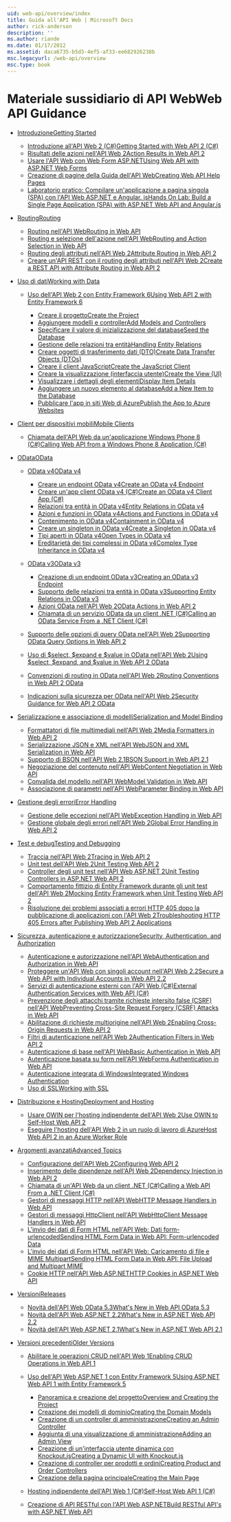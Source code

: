 ```yaml
---
uid: web-api/overview/index
title: Guida all'API Web | Microsoft Docs
author: rick-anderson
description: ''
ms.author: riande
ms.date: 01/17/2012
ms.assetid: daca6735-b5d3-4ef5-af33-ee682926238b
msc.legacyurl: /web-api/overview
msc.type: book
---
```

<a name="web-api-guidance"></a><span data-ttu-id="0e055-102">Materiale sussidiario di API Web</span><span class="sxs-lookup"><span data-stu-id="0e055-102">Web API Guidance</span></span>
====================
- [<span data-ttu-id="0e055-103">Introduzione</span><span class="sxs-lookup"><span data-stu-id="0e055-103">Getting Started</span></span>](getting-started-with-aspnet-web-api/index.md)

    - [<span data-ttu-id="0e055-104">Introduzione all'API Web 2 (C#)</span><span class="sxs-lookup"><span data-stu-id="0e055-104">Getting Started with Web API 2 (C#)</span></span>](getting-started-with-aspnet-web-api/tutorial-your-first-web-api.md)
    - [<span data-ttu-id="0e055-105">Risultati delle azioni nell'API Web 2</span><span class="sxs-lookup"><span data-stu-id="0e055-105">Action Results in Web API 2</span></span>](getting-started-with-aspnet-web-api/action-results.md)
    - [<span data-ttu-id="0e055-106">Usare l'API Web con Web Form ASP.NET</span><span class="sxs-lookup"><span data-stu-id="0e055-106">Using Web API with ASP.NET Web Forms</span></span>](getting-started-with-aspnet-web-api/using-web-api-with-aspnet-web-forms.md)
    - [<span data-ttu-id="0e055-107">Creazione di pagine della Guida dell'API Web</span><span class="sxs-lookup"><span data-stu-id="0e055-107">Creating Web API Help Pages</span></span>](getting-started-with-aspnet-web-api/creating-api-help-pages.md)
    - [<span data-ttu-id="0e055-108">Laboratorio pratico: Compilare un'applicazione a pagina singola (SPA) con l'API Web ASP.NET e Angular. js</span><span class="sxs-lookup"><span data-stu-id="0e055-108">Hands On Lab: Build a Single Page Application (SPA) with ASP.NET Web API and Angular.js</span></span>](getting-started-with-aspnet-web-api/build-a-single-page-application-spa-with-aspnet-web-api-and-angularjs.md)
- [<span data-ttu-id="0e055-109">Routing</span><span class="sxs-lookup"><span data-stu-id="0e055-109">Routing</span></span>](web-api-routing-and-actions/index.md)

    - [<span data-ttu-id="0e055-110">Routing nell'API Web</span><span class="sxs-lookup"><span data-stu-id="0e055-110">Routing in Web API</span></span>](web-api-routing-and-actions/routing-in-aspnet-web-api.md)
    - [<span data-ttu-id="0e055-111">Routing e selezione dell'azione nell'API Web</span><span class="sxs-lookup"><span data-stu-id="0e055-111">Routing and Action Selection in Web API</span></span>](web-api-routing-and-actions/routing-and-action-selection.md)
    - [<span data-ttu-id="0e055-112">Routing degli attributi nell'API Web 2</span><span class="sxs-lookup"><span data-stu-id="0e055-112">Attribute Routing in Web API 2</span></span>](web-api-routing-and-actions/attribute-routing-in-web-api-2.md)
    - [<span data-ttu-id="0e055-113">Creare un'API REST con il routing degli attributi nell'API Web 2</span><span class="sxs-lookup"><span data-stu-id="0e055-113">Create a REST API with Attribute Routing in Web API 2</span></span>](web-api-routing-and-actions/create-a-rest-api-with-attribute-routing.md)
- [<span data-ttu-id="0e055-114">Uso di dati</span><span class="sxs-lookup"><span data-stu-id="0e055-114">Working with Data</span></span>](data/index.md)

    - [<span data-ttu-id="0e055-115">Uso dell'API Web 2 con Entity Framework 6</span><span class="sxs-lookup"><span data-stu-id="0e055-115">Using Web API 2 with Entity Framework 6</span></span>](data/using-web-api-with-entity-framework/index.md)

        - [<span data-ttu-id="0e055-116">Creare il progetto</span><span class="sxs-lookup"><span data-stu-id="0e055-116">Create the Project</span></span>](data/using-web-api-with-entity-framework/part-1.md)
        - [<span data-ttu-id="0e055-117">Aggiungere modelli e controller</span><span class="sxs-lookup"><span data-stu-id="0e055-117">Add Models and Controllers</span></span>](data/using-web-api-with-entity-framework/part-2.md)
        - [<span data-ttu-id="0e055-118">Specificare il valore di inizializzazione del database</span><span class="sxs-lookup"><span data-stu-id="0e055-118">Seed the Database</span></span>](data/using-web-api-with-entity-framework/part-3.md)
        - [<span data-ttu-id="0e055-119">Gestione delle relazioni tra entità</span><span class="sxs-lookup"><span data-stu-id="0e055-119">Handling Entity Relations</span></span>](data/using-web-api-with-entity-framework/part-4.md)
        - [<span data-ttu-id="0e055-120">Creare oggetti di trasferimento dati (DTO)</span><span class="sxs-lookup"><span data-stu-id="0e055-120">Create Data Transfer Objects (DTOs)</span></span>](data/using-web-api-with-entity-framework/part-5.md)
        - [<span data-ttu-id="0e055-121">Creare il client JavaScript</span><span class="sxs-lookup"><span data-stu-id="0e055-121">Create the JavaScript Client</span></span>](data/using-web-api-with-entity-framework/part-6.md)
        - [<span data-ttu-id="0e055-122">Creare la visualizzazione (interfaccia utente)</span><span class="sxs-lookup"><span data-stu-id="0e055-122">Create the View (UI)</span></span>](data/using-web-api-with-entity-framework/part-7.md)
        - [<span data-ttu-id="0e055-123">Visualizzare i dettagli degli elementi</span><span class="sxs-lookup"><span data-stu-id="0e055-123">Display Item Details</span></span>](data/using-web-api-with-entity-framework/part-8.md)
        - [<span data-ttu-id="0e055-124">Aggiungere un nuovo elemento al database</span><span class="sxs-lookup"><span data-stu-id="0e055-124">Add a New Item to the Database</span></span>](data/using-web-api-with-entity-framework/part-9.md)
        - [<span data-ttu-id="0e055-125">Pubblicare l'app in siti Web di Azure</span><span class="sxs-lookup"><span data-stu-id="0e055-125">Publish the App to Azure Websites</span></span>](data/using-web-api-with-entity-framework/part-10.md)
- [<span data-ttu-id="0e055-126">Client per dispositivi mobili</span><span class="sxs-lookup"><span data-stu-id="0e055-126">Mobile Clients</span></span>](mobile-clients/index.md)

    - [<span data-ttu-id="0e055-127">Chiamata dell'API Web da un'applicazione Windows Phone 8 (C#)</span><span class="sxs-lookup"><span data-stu-id="0e055-127">Calling Web API from a Windows Phone 8 Application (C#)</span></span>](mobile-clients/calling-web-api-from-a-windows-phone-8-application.md)
- [<span data-ttu-id="0e055-128">OData</span><span class="sxs-lookup"><span data-stu-id="0e055-128">OData</span></span>](odata-support-in-aspnet-web-api/index.md)

    - [<span data-ttu-id="0e055-129">OData v4</span><span class="sxs-lookup"><span data-stu-id="0e055-129">OData v4</span></span>](odata-support-in-aspnet-web-api/odata-v4/index.md)

        - [<span data-ttu-id="0e055-130">Creare un endpoint OData v4</span><span class="sxs-lookup"><span data-stu-id="0e055-130">Create an OData v4 Endpoint</span></span>](odata-support-in-aspnet-web-api/odata-v4/create-an-odata-v4-endpoint.md)
        - [<span data-ttu-id="0e055-131">Creare un'app client OData v4 (C#)</span><span class="sxs-lookup"><span data-stu-id="0e055-131">Create an OData v4 Client App (C#)</span></span>](odata-support-in-aspnet-web-api/odata-v4/create-an-odata-v4-client-app.md)
        - [<span data-ttu-id="0e055-132">Relazioni tra entità in OData v4</span><span class="sxs-lookup"><span data-stu-id="0e055-132">Entity Relations in OData v4</span></span>](odata-support-in-aspnet-web-api/odata-v4/entity-relations-in-odata-v4.md)
        - [<span data-ttu-id="0e055-133">Azioni e funzioni in OData v4</span><span class="sxs-lookup"><span data-stu-id="0e055-133">Actions and Functions in OData v4</span></span>](odata-support-in-aspnet-web-api/odata-v4/odata-actions-and-functions.md)
        - [<span data-ttu-id="0e055-134">Contenimento in OData v4</span><span class="sxs-lookup"><span data-stu-id="0e055-134">Containment in OData v4</span></span>](odata-support-in-aspnet-web-api/odata-v4/odata-containment-in-web-api-22.md)
        - [<span data-ttu-id="0e055-135">Creare un singleton in OData v4</span><span class="sxs-lookup"><span data-stu-id="0e055-135">Create a Singleton in OData v4</span></span>](odata-support-in-aspnet-web-api/odata-v4/using-a-singleton-in-an-odata-endpoint-in-web-api-22.md)
        - [<span data-ttu-id="0e055-136">Tipi aperti in OData v4</span><span class="sxs-lookup"><span data-stu-id="0e055-136">Open Types in OData v4</span></span>](odata-support-in-aspnet-web-api/odata-v4/use-open-types-in-odata-v4.md)
        - [<span data-ttu-id="0e055-137">Ereditarietà dei tipi complessi in OData v4</span><span class="sxs-lookup"><span data-stu-id="0e055-137">Complex Type Inheritance in OData v4</span></span>](odata-support-in-aspnet-web-api/odata-v4/complex-type-inheritance-in-odata-v4.md)
    - [<span data-ttu-id="0e055-138">OData v3</span><span class="sxs-lookup"><span data-stu-id="0e055-138">OData v3</span></span>](odata-support-in-aspnet-web-api/odata-v3/index.md)

        - [<span data-ttu-id="0e055-139">Creazione di un endpoint OData v3</span><span class="sxs-lookup"><span data-stu-id="0e055-139">Creating an OData v3 Endpoint</span></span>](odata-support-in-aspnet-web-api/odata-v3/creating-an-odata-endpoint.md)
        - [<span data-ttu-id="0e055-140">Supporto delle relazioni tra entità in OData v3</span><span class="sxs-lookup"><span data-stu-id="0e055-140">Supporting Entity Relations in OData v3</span></span>](odata-support-in-aspnet-web-api/odata-v3/working-with-entity-relations.md)
        - [<span data-ttu-id="0e055-141">Azioni OData nell'API Web 2</span><span class="sxs-lookup"><span data-stu-id="0e055-141">OData Actions in Web API 2</span></span>](odata-support-in-aspnet-web-api/odata-v3/odata-actions.md)
        - [<span data-ttu-id="0e055-142">Chiamata di un servizio OData da un client .NET (C#)</span><span class="sxs-lookup"><span data-stu-id="0e055-142">Calling an OData Service From a .NET Client (C#)</span></span>](odata-support-in-aspnet-web-api/odata-v3/calling-an-odata-service-from-a-net-client.md)
    - [<span data-ttu-id="0e055-143">Supporto delle opzioni di query OData nell'API Web 2</span><span class="sxs-lookup"><span data-stu-id="0e055-143">Supporting OData Query Options in Web API 2</span></span>](odata-support-in-aspnet-web-api/supporting-odata-query-options.md)
    - [<span data-ttu-id="0e055-144">Uso di $select, $expand e $value in OData nell'API Web 2</span><span class="sxs-lookup"><span data-stu-id="0e055-144">Using $select, $expand, and $value in Web API 2 OData</span></span>](odata-support-in-aspnet-web-api/using-select-expand-and-value.md)
    - [<span data-ttu-id="0e055-145">Convenzioni di routing in OData nell'API Web 2</span><span class="sxs-lookup"><span data-stu-id="0e055-145">Routing Conventions in Web API 2 OData</span></span>](odata-support-in-aspnet-web-api/odata-routing-conventions.md)
    - [<span data-ttu-id="0e055-146">Indicazioni sulla sicurezza per OData nell'API Web 2</span><span class="sxs-lookup"><span data-stu-id="0e055-146">Security Guidance for Web API 2 OData</span></span>](odata-support-in-aspnet-web-api/odata-security-guidance.md)
- [<span data-ttu-id="0e055-147">Serializzazione e associazione di modelli</span><span class="sxs-lookup"><span data-stu-id="0e055-147">Serialization and Model Binding</span></span>](formats-and-model-binding/index.md)

    - [<span data-ttu-id="0e055-148">Formattatori di file multimediali nell'API Web 2</span><span class="sxs-lookup"><span data-stu-id="0e055-148">Media Formatters in Web API 2</span></span>](formats-and-model-binding/media-formatters.md)
    - [<span data-ttu-id="0e055-149">Serializzazione JSON e XML nell'API Web</span><span class="sxs-lookup"><span data-stu-id="0e055-149">JSON and XML Serialization in Web API</span></span>](formats-and-model-binding/json-and-xml-serialization.md)
    - [<span data-ttu-id="0e055-150">Supporto di BSON nell'API Web 2.1</span><span class="sxs-lookup"><span data-stu-id="0e055-150">BSON Support in Web API 2.1</span></span>](formats-and-model-binding/bson-support-in-web-api-21.md)
    - [<span data-ttu-id="0e055-151">Negoziazione del contenuto nell'API Web</span><span class="sxs-lookup"><span data-stu-id="0e055-151">Content Negotiation in Web API</span></span>](formats-and-model-binding/content-negotiation.md)
    - [<span data-ttu-id="0e055-152">Convalida del modello nell'API Web</span><span class="sxs-lookup"><span data-stu-id="0e055-152">Model Validation in Web API</span></span>](formats-and-model-binding/model-validation-in-aspnet-web-api.md)
    - [<span data-ttu-id="0e055-153">Associazione di parametri nell'API Web</span><span class="sxs-lookup"><span data-stu-id="0e055-153">Parameter Binding in Web API</span></span>](formats-and-model-binding/parameter-binding-in-aspnet-web-api.md)
- [<span data-ttu-id="0e055-154">Gestione degli errori</span><span class="sxs-lookup"><span data-stu-id="0e055-154">Error Handling</span></span>](error-handling/index.md)

    - [<span data-ttu-id="0e055-155">Gestione delle eccezioni nell'API Web</span><span class="sxs-lookup"><span data-stu-id="0e055-155">Exception Handling in Web API</span></span>](error-handling/exception-handling.md)
    - [<span data-ttu-id="0e055-156">Gestione globale degli errori nell'API Web 2</span><span class="sxs-lookup"><span data-stu-id="0e055-156">Global Error Handling in Web API 2</span></span>](error-handling/web-api-global-error-handling.md)
- [<span data-ttu-id="0e055-157">Test e debug</span><span class="sxs-lookup"><span data-stu-id="0e055-157">Testing and Debugging</span></span>](testing-and-debugging/index.md)

    - [<span data-ttu-id="0e055-158">Traccia nell'API Web 2</span><span class="sxs-lookup"><span data-stu-id="0e055-158">Tracing in Web API 2</span></span>](testing-and-debugging/tracing-in-aspnet-web-api.md)
    - [<span data-ttu-id="0e055-159">Unit test dell'API Web 2</span><span class="sxs-lookup"><span data-stu-id="0e055-159">Unit Testing Web API 2</span></span>](testing-and-debugging/unit-testing-with-aspnet-web-api.md)
    - [<span data-ttu-id="0e055-160">Controller degli unit test nell'API Web ASP.NET 2</span><span class="sxs-lookup"><span data-stu-id="0e055-160">Unit Testing Controllers in ASP.NET Web API 2</span></span>](testing-and-debugging/unit-testing-controllers-in-web-api.md)
    - [<span data-ttu-id="0e055-161">Comportamento fittizio di Entity Framework durante gli unit test dell'API Web 2</span><span class="sxs-lookup"><span data-stu-id="0e055-161">Mocking Entity Framework when Unit Testing Web API 2</span></span>](testing-and-debugging/mocking-entity-framework-when-unit-testing-aspnet-web-api-2.md)
    - [<span data-ttu-id="0e055-162">Risoluzione dei problemi associati a errori HTTP 405 dopo la pubblicazione di applicazioni con l'API Web 2</span><span class="sxs-lookup"><span data-stu-id="0e055-162">Troubleshooting HTTP 405 Errors after Publishing Web API 2 Applications</span></span>](testing-and-debugging/troubleshooting-http-405-errors-after-publishing-web-api-applications.md)
- [<span data-ttu-id="0e055-163">Sicurezza, autenticazione e autorizzazione</span><span class="sxs-lookup"><span data-stu-id="0e055-163">Security, Authentication, and Authorization</span></span>](security/index.md)

    - [<span data-ttu-id="0e055-164">Autenticazione e autorizzazione nell'API Web</span><span class="sxs-lookup"><span data-stu-id="0e055-164">Authentication and Authorization in Web API</span></span>](security/authentication-and-authorization-in-aspnet-web-api.md)
    - [<span data-ttu-id="0e055-165">Proteggere un'API Web con singoli account nell'API Web 2.2</span><span class="sxs-lookup"><span data-stu-id="0e055-165">Secure a Web API with Individual Accounts in Web API 2.2</span></span>](security/individual-accounts-in-web-api.md)
    - [<span data-ttu-id="0e055-166">Servizi di autenticazione esterni con l'API Web (C#)</span><span class="sxs-lookup"><span data-stu-id="0e055-166">External Authentication Services with Web API (C#)</span></span>](security/external-authentication-services.md)
    - [<span data-ttu-id="0e055-167">Prevenzione degli attacchi tramite richieste intersito false (CSRF) nell'API Web</span><span class="sxs-lookup"><span data-stu-id="0e055-167">Preventing Cross-Site Request Forgery (CSRF) Attacks in Web API</span></span>](security/preventing-cross-site-request-forgery-csrf-attacks.md)
    - [<span data-ttu-id="0e055-168">Abilitazione di richieste multiorigine nell'API Web 2</span><span class="sxs-lookup"><span data-stu-id="0e055-168">Enabling Cross-Origin Requests in Web API 2</span></span>](security/enabling-cross-origin-requests-in-web-api.md)
    - [<span data-ttu-id="0e055-169">Filtri di autenticazione nell'API Web 2</span><span class="sxs-lookup"><span data-stu-id="0e055-169">Authentication Filters in Web API 2</span></span>](security/authentication-filters.md)
    - [<span data-ttu-id="0e055-170">Autenticazione di base nell'API Web</span><span class="sxs-lookup"><span data-stu-id="0e055-170">Basic Authentication in Web API</span></span>](security/basic-authentication.md)
    - [<span data-ttu-id="0e055-171">Autenticazione basata su form nell'API Web</span><span class="sxs-lookup"><span data-stu-id="0e055-171">Forms Authentication in Web API</span></span>](security/forms-authentication.md)
    - [<span data-ttu-id="0e055-172">Autenticazione integrata di Windows</span><span class="sxs-lookup"><span data-stu-id="0e055-172">Integrated Windows Authentication</span></span>](security/integrated-windows-authentication.md)
    - [<span data-ttu-id="0e055-173">Uso di SSL</span><span class="sxs-lookup"><span data-stu-id="0e055-173">Working with SSL</span></span>](security/working-with-ssl-in-web-api.md)
- [<span data-ttu-id="0e055-174">Distribuzione e Hosting</span><span class="sxs-lookup"><span data-stu-id="0e055-174">Deployment and Hosting</span></span>](hosting-aspnet-web-api/index.md)

    - [<span data-ttu-id="0e055-175">Usare OWIN per l'hosting indipendente dell'API Web 2</span><span class="sxs-lookup"><span data-stu-id="0e055-175">Use OWIN to Self-Host Web API 2</span></span>](hosting-aspnet-web-api/use-owin-to-self-host-web-api.md)
    - [<span data-ttu-id="0e055-176">Eseguire l'hosting dell'API Web 2 in un ruolo di lavoro di Azure</span><span class="sxs-lookup"><span data-stu-id="0e055-176">Host Web API 2 in an Azure Worker Role</span></span>](hosting-aspnet-web-api/host-aspnet-web-api-in-an-azure-worker-role.md)
- [<span data-ttu-id="0e055-177">Argomenti avanzati</span><span class="sxs-lookup"><span data-stu-id="0e055-177">Advanced Topics</span></span>](advanced/index.md)

    - [<span data-ttu-id="0e055-178">Configurazione dell'API Web 2</span><span class="sxs-lookup"><span data-stu-id="0e055-178">Configuring Web API 2</span></span>](advanced/configuring-aspnet-web-api.md)
    - [<span data-ttu-id="0e055-179">Inserimento delle dipendenze nell'API Web 2</span><span class="sxs-lookup"><span data-stu-id="0e055-179">Dependency Injection in Web API 2</span></span>](advanced/dependency-injection.md)
    - [<span data-ttu-id="0e055-180">Chiamata di un'API Web da un client .NET (C#)</span><span class="sxs-lookup"><span data-stu-id="0e055-180">Calling a Web API From a .NET Client (C#)</span></span>](advanced/calling-a-web-api-from-a-net-client.md)
    - [<span data-ttu-id="0e055-181">Gestori di messaggi HTTP nell'API Web</span><span class="sxs-lookup"><span data-stu-id="0e055-181">HTTP Message Handlers in Web API</span></span>](advanced/http-message-handlers.md)
    - [<span data-ttu-id="0e055-182">Gestori di messaggi HttpClient nell'API Web</span><span class="sxs-lookup"><span data-stu-id="0e055-182">HttpClient Message Handlers in Web API</span></span>](advanced/httpclient-message-handlers.md)
    - [<span data-ttu-id="0e055-183">L'invio dei dati di Form HTML nell'API Web: Dati form-urlencoded</span><span class="sxs-lookup"><span data-stu-id="0e055-183">Sending HTML Form Data in Web API: Form-urlencoded Data</span></span>](advanced/sending-html-form-data-part-1.md)
    - [<span data-ttu-id="0e055-184">L'invio dei dati di Form HTML nell'API Web: Caricamento di file e MIME Multipart</span><span class="sxs-lookup"><span data-stu-id="0e055-184">Sending HTML Form Data in Web API: File Upload and Multipart MIME</span></span>](advanced/sending-html-form-data-part-2.md)
    - [<span data-ttu-id="0e055-185">Cookie HTTP nell'API Web ASP.NET</span><span class="sxs-lookup"><span data-stu-id="0e055-185">HTTP Cookies in ASP.NET Web API</span></span>](advanced/http-cookies.md)
- [<span data-ttu-id="0e055-186">Versioni</span><span class="sxs-lookup"><span data-stu-id="0e055-186">Releases</span></span>](releases/index.md)

    - [<span data-ttu-id="0e055-187">Novità dell'API Web OData 5.3</span><span class="sxs-lookup"><span data-stu-id="0e055-187">What's New in Web API OData 5.3</span></span>](releases/whats-new-in-aspnet-web-api-odata-53.md)
    - [<span data-ttu-id="0e055-188">Novità dell'API Web ASP.NET 2.2</span><span class="sxs-lookup"><span data-stu-id="0e055-188">What's New in ASP.NET Web API 2.2</span></span>](releases/whats-new-in-aspnet-web-api-22.md)
    - [<span data-ttu-id="0e055-189">Novità dell'API Web ASP.NET 2.1</span><span class="sxs-lookup"><span data-stu-id="0e055-189">What's New in ASP.NET Web API 2.1</span></span>](releases/whats-new-in-aspnet-web-api-21.md)
- [<span data-ttu-id="0e055-190">Versioni precedenti</span><span class="sxs-lookup"><span data-stu-id="0e055-190">Older Versions</span></span>](older-versions/index.md)

    - [<span data-ttu-id="0e055-191">Abilitare le operazioni CRUD nell'API Web 1</span><span class="sxs-lookup"><span data-stu-id="0e055-191">Enabling CRUD Operations in Web API 1</span></span>](older-versions/creating-a-web-api-that-supports-crud-operations.md)
    - [<span data-ttu-id="0e055-192">Uso dell'API Web ASP.NET 1 con Entity Framework 5</span><span class="sxs-lookup"><span data-stu-id="0e055-192">Using ASP.NET Web API 1 with Entity Framework 5</span></span>](older-versions/using-web-api-1-with-entity-framework-5/index.md)

        - [<span data-ttu-id="0e055-193">Panoramica e creazione del progetto</span><span class="sxs-lookup"><span data-stu-id="0e055-193">Overview and Creating the Project</span></span>](older-versions/using-web-api-1-with-entity-framework-5/using-web-api-with-entity-framework-part-1.md)
        - [<span data-ttu-id="0e055-194">Creazione dei modelli di dominio</span><span class="sxs-lookup"><span data-stu-id="0e055-194">Creating the Domain Models</span></span>](older-versions/using-web-api-1-with-entity-framework-5/using-web-api-with-entity-framework-part-2.md)
        - [<span data-ttu-id="0e055-195">Creazione di un controller di amministrazione</span><span class="sxs-lookup"><span data-stu-id="0e055-195">Creating an Admin Controller</span></span>](older-versions/using-web-api-1-with-entity-framework-5/using-web-api-with-entity-framework-part-3.md)
        - [<span data-ttu-id="0e055-196">Aggiunta di una visualizzazione di amministrazione</span><span class="sxs-lookup"><span data-stu-id="0e055-196">Adding an Admin View</span></span>](older-versions/using-web-api-1-with-entity-framework-5/using-web-api-with-entity-framework-part-4.md)
        - [<span data-ttu-id="0e055-197">Creazione di un'interfaccia utente dinamica con Knockout.js</span><span class="sxs-lookup"><span data-stu-id="0e055-197">Creating a Dynamic UI with Knockout.js</span></span>](older-versions/using-web-api-1-with-entity-framework-5/using-web-api-with-entity-framework-part-5.md)
        - [<span data-ttu-id="0e055-198">Creazione di controller per prodotti e ordini</span><span class="sxs-lookup"><span data-stu-id="0e055-198">Creating Product and Order Controllers</span></span>](older-versions/using-web-api-1-with-entity-framework-5/using-web-api-with-entity-framework-part-6.md)
        - [<span data-ttu-id="0e055-199">Creazione della pagina principale</span><span class="sxs-lookup"><span data-stu-id="0e055-199">Creating the Main Page</span></span>](older-versions/using-web-api-1-with-entity-framework-5/using-web-api-with-entity-framework-part-7.md)
    - [<span data-ttu-id="0e055-200">Hosting indipendente dell'API Web 1 (C#)</span><span class="sxs-lookup"><span data-stu-id="0e055-200">Self-Host Web API 1 (C#)</span></span>](older-versions/self-host-a-web-api.md)
    - [<span data-ttu-id="0e055-201">Creazione di API RESTful con l'API Web ASP.NET</span><span class="sxs-lookup"><span data-stu-id="0e055-201">Build RESTful API's with ASP.NET Web API</span></span>](older-versions/build-restful-apis-with-aspnet-web-api.md)
